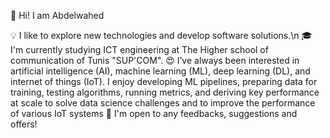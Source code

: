 👋 Hi! I am Abdelwahed

💡  I like to explore new technologies and develop software solutions.\n
🎓  I'm currently studying ICT engineering at The Higher school of communication of Tunis "SUP'COM".
😍 I’ve always been interested in artificial intelligence (AI), machine learning (ML), deep learning (DL), and internet of things (IoT). I enjoy developing ML pipelines, preparing data for training, testing algorithms, running metrics, and deriving key performance at scale to solve data science challenges and to improve the performance of various IoT systems
📄 I'm open to any feedbacks, suggestions and offers!

